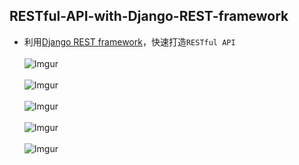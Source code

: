 ## RESTful-API-with-Django-REST-framework

* 利用[Django REST framework](http://www.django-rest-framework.org/)，快速打造`RESTful API`
  <br>
  <br>
  ![Imgur](https://i.imgur.com/Yhku9my.png)
  <br>
  <br>
  ![Imgur](https://i.imgur.com/qJRXY6n.png)
  <br>
  <br>
  ![Imgur](https://i.imgur.com/UR2h1yG.png)
  <br>
  <br>
  ![Imgur](https://i.imgur.com/88hqIbk.png)
  <br>
  <br>
  ![Imgur](https://i.imgur.com/HP4ge1o.png)
  
  
